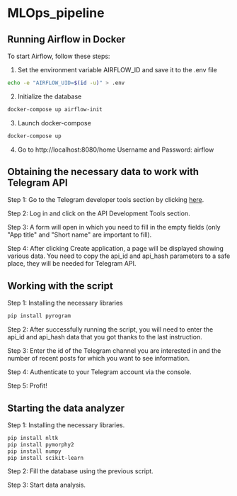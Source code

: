 # MLOps_pipeline

## Running Airflow in Docker
To start Airflow, follow these steps:
1. Set the environment variable AIRFLOW_ID and save it to the .env file

```bash
echo -e "AIRFLOW_UID=$(id -u)" > .env
```

2. Initialize the database

```bash
docker-compose up airflow-init
```

3. Launch docker-compose

```bash
docker-compose up
```

4. Go to http://localhost:8080/home
   Username and Password: airflow

## Obtaining the necessary data to work with Telegram API

Step 1: Go to the Telegram developer tools section by clicking [here](https://my.telegram.org/auth?to=apps).

Step 2: Log in and click on the API Development Tools section.

Step 3: A form will open in which you need to fill in the empty fields (only "App title" and "Short name" are important to fill).

Step 4: After clicking Create application, a page will be displayed showing various data. You need to copy the api_id and api_hash parameters to a safe place, they will be needed for Telegram API.

## Working with the script

Step 1: Installing the necessary libraries

```bash
pip install pyrogram
```

Step 2: After successfully running the script, you will need to enter the api_id and api_hash data that you got thanks to the last instruction.

Step 3: Enter the id of the Telegram channel you are interested in and the number of recent posts for which you want to see information.

Step 4: Authenticate to your Telegram account via the console.

Step 5: Profit!

## Starting the data analyzer

Step 1: Installing the necessary libraries.

```bash
pip install nltk
pip install pymorphy2
pip install numpy
pip install scikit-learn
```

Step 2: Fill the database using the previous script.

Step 3: Start data analysis.